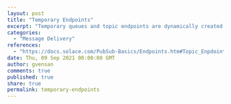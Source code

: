 ```yaml
---
layout: post
title: "Temporary Endpoints"
excerpt: "Temporary queues and topic endpoints are dynamically created and destroyed by client applications. Temporary queues and topic endpoints are typically used as temporary destinations for service requests."
categories:
  - "Message Delivery"
references:
  - "https://docs.solace.com/PubSub-Basics/Endpoints.htm#Topic_Enpdoints"
date: Thu, 09 Sep 2021 00:00:00 GMT
author: gvensan
comments: true
published: true
share: true
permalink: temporary-endpoints
---
```

